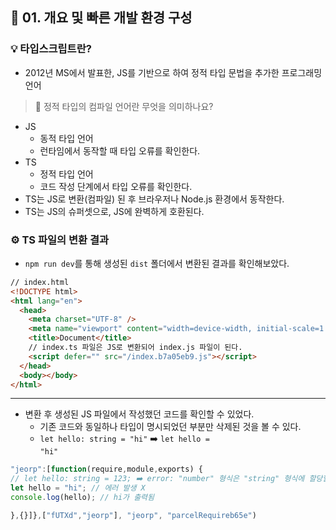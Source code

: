 ## 💫 01. 개요 및 빠른 개발 환경 구성

### 💡 타입스크립트란?

- 2012년 MS에서 발표한, JS를 기반으로 하여 정적 타입 문법을 추가한 프로그래밍 언어

> 🤔 정적 타입의 컴파일 언어란 무엇을 의미하나요?

- JS
  - 동적 타입 언어
  - 런타임에서 동작할 때 타입 오류를 확인한다.
- TS
  - 정적 타입 언어
  - 코드 작성 단계에서 타입 오류를 확인한다.
- TS는 JS로 변환(컴파일) 된 후 브라우저나 Node.js 환경에서 동작한다.
- TS는 JS의 슈퍼셋으로, JS에 완벽하게 호환된다.

### ⚙️ TS 파일의 변환 결과

- <code>npm run dev</code>를 통해 생성된 <code>dist</code> 폴더에서 변환된 결과를 확인해보았다.

```html
// index.html
<!DOCTYPE html>
<html lang="en">
  <head>
    <meta charset="UTF-8" />
    <meta name="viewport" content="width=device-width, initial-scale=1.0" />
    <title>Document</title>
    // index.ts 파일은 JS로 변환되어 index.js 파일이 된다.
    <script defer="" src="/index.b7a05eb9.js"></script>
  </head>
  <body></body>
</html>
```

<hr/>

- 변환 후 생성된 JS 파일에서 작성했던 코드를 확인할 수 있었다.
  - 기존 코드와 동일하나 타입이 명시되었던 부분만 삭제된 것을 볼 수 있다.
  - <code>let hello: string = "hi"</code> ➡️ <code>let hello = "hi"</code>

```js
"jeorp":[function(require,module,exports) {
// let hello: string = 123; ➡️ error: "number" 형식은 "string" 형식에 할당할 수 없습니다.
let hello = "hi"; // 에러 발생 X
console.log(hello); // hi가 출력됨

},{}]},["fUTXd","jeorp"], "jeorp", "parcelRequireb65e")
```